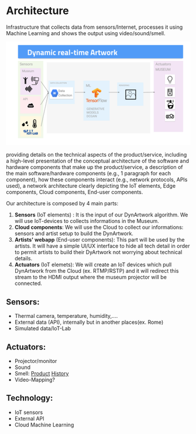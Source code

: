# Architecture
Infrastructure that collects data from sensors/Internet, processes it using Machine Learning and shows the output using video/sound/smell.

![](assets/architecture.svg)


providing details on the technical aspects of the product/service, including a high-level presentation of the conceptual architecture of the software and hardware components that make up the product/service, a description of the main software/hardware components (e.g., 1 paragraph for each component), how these components interact (e.g., network protocols, APIs used), a network architecture clearly depicting the IoT elements, Edge components, Cloud components, End-user components.

Our architecture is composed by 4 main parts:
1. **Sensors** (IoT elements) : It is the input of our DynArtwork algorithm. We will use IoT-devices to collects informations in the Museum.
2. **Cloud components**: We will use the Cloud to collect our informations: sensors and artist setup to build the DynArtwork.
3. **Artists' webapp** (End-user components): This part will be used by the artists. It will have a simple UI/UX interface to hide all tech detail in order
to permit artists to build their DyArtwork not worrying about technical details.
4. **Actuators** (IoT elemets): We will create an IoT devices which pull DynArtwork from the Cloud (ex. RTMP/RSTP) and it will redirect this stream to the HDMI output where the museum projector will be connected.


## Sensors:
- Thermal camera, temperature, humidity,....
- External data (API), internally but in another places(ex. Rome)
- Simulated data/IoT-Lab

## Actuators:
- Projector/monitor
- Sound
- Smell: [Product](http://www.emhealia.com/em-station/) [History](https://www.linkedin.com/pulse/da-zero-prodotto-francesco-colasante/) 
- Video-Mapping?


## Technology:
- IoT sensors
- External API
- Cloud Machine Learning

